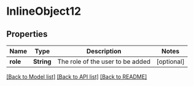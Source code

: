 # InlineObject12

## Properties
Name | Type | Description | Notes
------------ | ------------- | ------------- | -------------
**role** | **String** | The role of the user to be added | [optional] 

[[Back to Model list]](../README.md#documentation-for-models) [[Back to API list]](../README.md#documentation-for-api-endpoints) [[Back to README]](../README.md)


